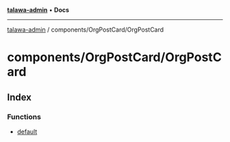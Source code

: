 [**talawa-admin**](../../../README.md) • **Docs**

***

[talawa-admin](../../../modules.md) / components/OrgPostCard/OrgPostCard

# components/OrgPostCard/OrgPostCard

## Index

### Functions

- [default](functions/default.md)
